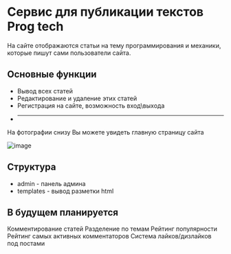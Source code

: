 # Сервис для публикации текстов Prog tech
На сайте отображаются статьи на тему программирования и механики, которые пишут сами пользователи сайта. 

## Основные функции
* Вывод всех статей
* Редактирование и удаление этих статей
* Регистрация на сайте, возможность вход\выхода
* ---
На фотографии снизу Вы можете увидеть главную страницу сайта

![image](https://user-images.githubusercontent.com/75210734/126685567-cdd4f9de-26cc-4694-a2a8-c17c263923ab.png)

## Структура 
* admin - панель админа
* templates - вывод разметки html

## В будущем планируется
Комментирование статей
Разделение по темам
Рейтинг популярности
Рейтинг самых активных комментаторов
Система лайков/дизлайков под постами
